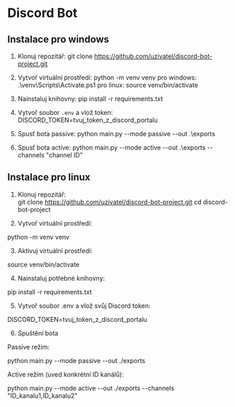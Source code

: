 # Discord Bot

## Instalace pro windows

1. Klonuj repozitář:
   git clone https://github.com/uzivatel/discord-bot-project.git

2. Vytvoř virtuální prostředí:
   python -m venv venv
   pro windows: .\venv\Scripts\Activate.ps1
   pro linux: source venv/bin/activate

3. Nainstaluj knihovny:
   pip install -r requirements.txt

4. Vytvoř soubor `.env` a vlož token:
   DISCORD_TOKEN=tvuj_token_z_discord_portalu

5. Spusť bota passive:
   python main.py --mode passive --out .\exports

6. Spusť bota active:
   python main.py --mode active --out .\exports --channels "channel ID"


## Instalace pro linux

1. Klonuj repozitář:  
   git clone https://github.com/uzivatel/discord-bot-project.git
   cd discord-bot-project

2. Vytvoř virtuální prostředí:

python -m venv venv

3. Aktivuj virtuální prostředí:

source venv/bin/activate

4. Nainstaluj potřebné knihovny:

pip install -r requirements.txt

5. Vytvoř soubor .env a vlož svůj Discord token:

DISCORD_TOKEN=tvuj_token_z_discord_portalu

6. Spuštění bota

Passive režim:

python main.py --mode passive --out ./exports


Active režim (uved konkrétní ID kanálů):

python main.py --mode active --out ./exports --channels "ID_kanalu1,ID_kanalu2"